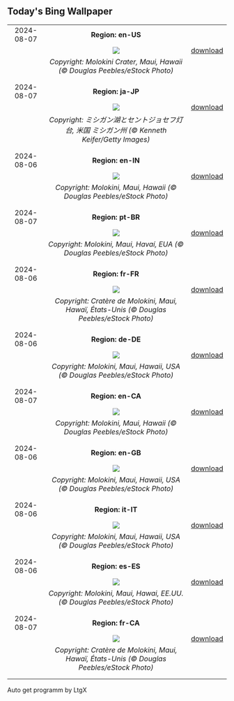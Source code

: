 ## Today's Bing Wallpaper
|      |      |      |
| :----: | :----: | :----: |
|2024-08-07|**Region: en-US**||
||![](https://www.bing.com/th?id=OHR.MolokiniHawaii_EN-US7128254175_UHD.jpg&pid=hp&w=1152&h=648&rs=1&c=4)| [download](https://www.bing.com/th?id=OHR.MolokiniHawaii_EN-US7128254175_UHD.jpg)|
||*Copyright: Molokini Crater, Maui, Hawaii (© Douglas Peebles/eStock Photo)*
||
|||
|2024-08-07|**Region: ja-JP**||
||![](https://www.bing.com/th?id=OHR.MichiganLighthouse_JA-JP9089561371_UHD.jpg&pid=hp&w=1152&h=648&rs=1&c=4)| [download](https://www.bing.com/th?id=OHR.MichiganLighthouse_JA-JP9089561371_UHD.jpg)|
||*Copyright: ミシガン湖とセントジョセフ灯台, 米国 ミシガン州 (© Kenneth Keifer/Getty Images)*
||
|||
|2024-08-06|**Region: en-IN**||
||![](https://www.bing.com/th?id=OHR.MolokiniHawaii_EN-IN4587072198_UHD.jpg&pid=hp&w=1152&h=648&rs=1&c=4)| [download](https://www.bing.com/th?id=OHR.MolokiniHawaii_EN-IN4587072198_UHD.jpg)|
||*Copyright: Molokini, Maui, Hawaii (© Douglas Peebles/eStock Photo)*
||
|||
|2024-08-07|**Region: pt-BR**||
||![](https://www.bing.com/th?id=OHR.MolokiniHawaii_PT-BR9827408111_UHD.jpg&pid=hp&w=1152&h=648&rs=1&c=4)| [download](https://www.bing.com/th?id=OHR.MolokiniHawaii_PT-BR9827408111_UHD.jpg)|
||*Copyright: Molokini, Maui, Havaí, EUA (© Douglas Peebles/eStock Photo)*
||
|||
|2024-08-06|**Region: fr-FR**||
||![](https://www.bing.com/th?id=OHR.MolokiniHawaii_FR-FR4322144539_UHD.jpg&pid=hp&w=1152&h=648&rs=1&c=4)| [download](https://www.bing.com/th?id=OHR.MolokiniHawaii_FR-FR4322144539_UHD.jpg)|
||*Copyright: Cratère de Molokini, Maui, Hawaï, États-Unis (© Douglas Peebles/eStock Photo)*
||
|||
|2024-08-06|**Region: de-DE**||
||![](https://www.bing.com/th?id=OHR.MolokiniHawaii_DE-DE0192501099_UHD.jpg&pid=hp&w=1152&h=648&rs=1&c=4)| [download](https://www.bing.com/th?id=OHR.MolokiniHawaii_DE-DE0192501099_UHD.jpg)|
||*Copyright: Molokini, Maui, Hawaii, USA (© Douglas Peebles/eStock Photo)*
||
|||
|2024-08-07|**Region: en-CA**||
||![](https://www.bing.com/th?id=OHR.MolokiniHawaii_EN-CA7505567262_UHD.jpg&pid=hp&w=1152&h=648&rs=1&c=4)| [download](https://www.bing.com/th?id=OHR.MolokiniHawaii_EN-CA7505567262_UHD.jpg)|
||*Copyright: Molokini, Maui, Hawaii (© Douglas Peebles/eStock Photo)*
||
|||
|2024-08-06|**Region: en-GB**||
||![](https://www.bing.com/th?id=OHR.MolokiniHawaii_EN-GB7304592210_UHD.jpg&pid=hp&w=1152&h=648&rs=1&c=4)| [download](https://www.bing.com/th?id=OHR.MolokiniHawaii_EN-GB7304592210_UHD.jpg)|
||*Copyright: Molokini, Maui, Hawaii, USA (© Douglas Peebles/eStock Photo)*
||
|||
|2024-08-06|**Region: it-IT**||
||![](https://www.bing.com/th?id=OHR.MolokiniHawaii_IT-IT9190436704_UHD.jpg&pid=hp&w=1152&h=648&rs=1&c=4)| [download](https://www.bing.com/th?id=OHR.MolokiniHawaii_IT-IT9190436704_UHD.jpg)|
||*Copyright: Molokini, Maui, Hawaii, USA (© Douglas Peebles/eStock Photo)*
||
|||
|2024-08-06|**Region: es-ES**||
||![](https://www.bing.com/th?id=OHR.MolokiniHawaii_ES-ES4650038553_UHD.jpg&pid=hp&w=1152&h=648&rs=1&c=4)| [download](https://www.bing.com/th?id=OHR.MolokiniHawaii_ES-ES4650038553_UHD.jpg)|
||*Copyright: Molokini, Maui, Hawai, EE.UU. (© Douglas Peebles/eStock Photo)*
||
|||
|2024-08-07|**Region: fr-CA**||
||![](https://www.bing.com/th?id=OHR.MolokiniHawaii_FR-CA8069183271_UHD.jpg&pid=hp&w=1152&h=648&rs=1&c=4)| [download](https://www.bing.com/th?id=OHR.MolokiniHawaii_FR-CA8069183271_UHD.jpg)|
||*Copyright: Cratère de Molokini, Maui, Hawaï, États-Unis (© Douglas Peebles/eStock Photo)*
||
|||

Auto get programm by LtgX
